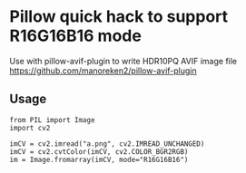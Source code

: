 # Pillow quick hack to support R16G16B16 mode

Use with pillow-avif-plugin to write HDR10PQ AVIF image file https://github.com/manoreken2/pillow-avif-plugin

## Usage

```
from PIL import Image
import cv2

imCV = cv2.imread("a.png", cv2.IMREAD_UNCHANGED)
imCV = cv2.cvtColor(imCV, cv2.COLOR_BGR2RGB)
im = Image.fromarray(imCV, mode="R16G16B16")
```



